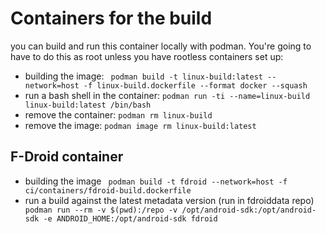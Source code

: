 # Containers for the build

you can build and run this container locally with podman.
You're going to have to do this as root unless you have rootless containers set up:

* building the image:
  ``` podman build -t linux-build:latest --network=host -f linux-build.dockerfile --format docker --squash```
* run a bash shell in the container:
  ```podman run -ti --name=linux-build linux-build:latest /bin/bash```
* remove the container:
  ```podman rm linux-build```
* remove the image:
  ```podman image rm linux-build:latest```

## F-Droid container
* building the image
  ``` podman build -t fdroid --network=host -f ci/containers/fdroid-build.dockerfile```
* run a build against the latest metadata version (run in fdroiddata repo)
  ``` podman run --rm -v $(pwd):/repo -v /opt/android-sdk:/opt/android-sdk -e ANDROID_HOME:/opt/android-sdk fdroid```